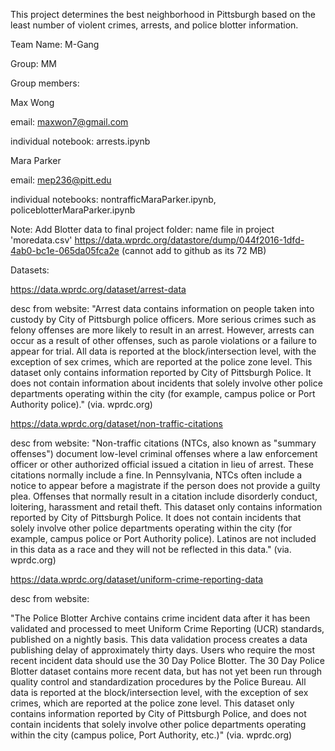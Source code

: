 This project determines the best neighborhood in Pittsburgh based on the least number of violent crimes, arrests, and police blotter information. 

Team Name:
M-Gang

Group:
MM

Group members:

Max Wong

  email: maxwon7@gmail.com
  
  individual notebook: arrests.ipynb

  

Mara Parker

  email: mep236@pitt.edu
  
  individual notebooks: nontrafficMaraParker.ipynb, policeblotterMaraParker.ipynb

Note:
Add Blotter data to final project folder: name file in project 'moredata.csv'
https://data.wprdc.org/datastore/dump/044f2016-1dfd-4ab0-bc1e-065da05fca2e
(cannot add to github as its 72 MB)


Datasets:

https://data.wprdc.org/dataset/arrest-data

desc from website: "Arrest data contains information on people taken into custody by City of Pittsburgh police officers. More serious crimes such as felony offenses are more likely to result in an arrest. However, arrests can occur as a result of other offenses, such as parole violations or a failure to appear for trial. All data is reported at the block/intersection level, with the exception of sex crimes, which are reported at the police zone level.
This dataset only contains information reported by City of Pittsburgh Police. It does not contain information about incidents that solely involve other police departments operating within the city (for example, campus police or Port Authority police)." (via. wprdc.org)


https://data.wprdc.org/dataset/non-traffic-citations

desc from website: "Non-traffic citations (NTCs, also known as "summary offenses") document low-level criminal offenses where a law enforcement officer or other authorized official issued a citation in lieu of arrest. These citations normally include a fine. In Pennsylvania, NTCs often include a notice to appear before a magistrate if the person does not provide a guilty plea. Offenses that normally result in a citation include disorderly conduct, loitering, harassment and retail theft.
This dataset only contains information reported by City of Pittsburgh Police. It does not contain incidents that solely involve other police departments operating within the city (for example, campus police or Port Authority police).
Latinos are not included in this data as a race and they will not be reflected in this data." (via. wprdc.org)

https://data.wprdc.org/dataset/uniform-crime-reporting-data

desc from website:

"The Police Blotter Archive contains crime incident data after it has been validated and processed to meet Uniform Crime Reporting (UCR) standards, published on a nightly basis. This data validation process creates a data publishing delay of approximately thirty days. Users who require the most recent incident data should use the 30 Day Police Blotter. The 30 Day Police Blotter dataset contains more recent data, but has not yet been run through quality control and standardization procedures by the Police Bureau. All data is reported at the block/intersection level, with the exception of sex crimes, which are reported at the police zone level.
This dataset only contains information reported by City of Pittsburgh Police, and does not contain incidents that solely involve other police departments operating within the city (campus police, Port Authority, etc.)" (via. wprdc.org)




  
